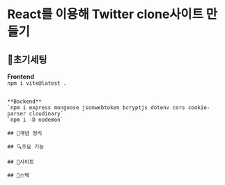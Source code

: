 # React를 이용해 Twitter clone사이트 만들기   

## 🔧초기세팅   
**Frontend**   
`npm i vite@latest .`   
````

**Backend**   
`npm i express mongoose jsonwebtoken bcryptjs dotenv cors cookie-parser cloudinary`   
`npm i -D nodemon`   

## 🧾개념 정리      

## 🔍주요 기능   

## 📎사이트   

## 📘스택   
